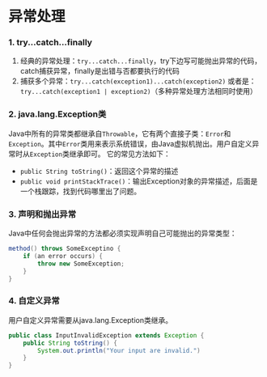 # 异常处理

### 1. try...catch...finally

1. 经典的异常处理：`try...catch...finally`，try下边写可能抛出异常的代码，catch捕获异常，finally是出错与否都要执行的代码
2. 捕获多个异常：`try...catch(exception1)...catch(exception2)`
   或者是：`try...catch(exception1 | exception2)`（多种异常处理方法相同时使用）

### 2. java.lang.Exception类

Java中所有的异常类都继承自`Throwable`，它有两个直接子类：`Error`和`Exception`。其中`Error`类用来表示系统错误，由Java虚拟机抛出。用户自定义异常时从`Exception`类继承即可。 它的常见方法如下：

- `public String toString()`：返回这个异常的描述
- `public void printStackTrace()`：输出Exception对象的异常描述，后面是一个栈跟踪，找到代码哪里出了问题。

### 3. 声明和抛出异常

Java中任何会抛出异常的方法都必须实现声明自己可能抛出的异常类型：

```java
method() throws SomeExceptino {
    if (an error occurs) {
        throw new SomeException;
    }
}
```

### 4. 自定义异常

用户自定义异常需要从java.lang.Exception类继承。

```java
public class InputInvalidException extends Exception {
    public String toString() {
        System.out.println("Your input are invalid.")
    }
}
```

